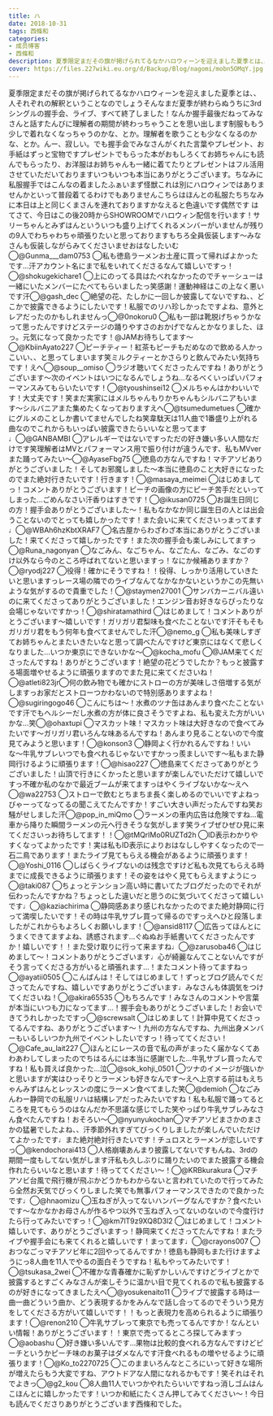 ```yaml
---
title: ハ
date: 2018-10-31
tags: 西條和
categories: 
- 成员博客
- 西條和
description: 夏季限定まだその旗が掲げられてるなかハロウィーンを迎えました夏季とは、、人それぞれの解釈ということなのでしょうそんなまだ夏季が終わらぬうちに3rdシングルの握手会、ライブ、すべて終了しました！なんか握...
cover: https://files.227wiki.eu.org/d/Backup/Blog/nagomi/mobn5OMqY.jpg 
---
```


夏季限定まだその旗が掲げられてるなかハロウィーンを迎えました夏季とは、、人それぞれの解釈ということなのでしょうそんなまだ夏季が終わらぬうちに3rdシングルの握手会、ライブ、すべて終了しました！なんか握手最後だねってみなさんと話すたんびに理解者の期間が終わっちゃうことを思い出します制服ももう少しで着れなくなっちゃうのかな、とか。理解者を歌うことも少なくなるのかな、とか。んー、寂しい。でも握手会でみなさんがくれた言葉やプレゼント、お手紙はずっと宝物ですプレゼントでもらった本がおもしろくてお姉ちゃんにも読んでもらったり、お洋服はお姉ちゃんも一緒に着てたりとプレゼントはフル活用させていただいておりますいつもいつも本当にありがとうございます。ちなみに私服握手ではこんなの着ましたふぁいまず怪獣これは別にハロウィンではありませんかといって普段着てるわけでもありませんこちらはほんとの私服たちちなみに本日は上と同じくまさんを連れておりますかなえると色違いです偶然です はてさて、今日はこの後20時からSHOWROOMでハロウィン配信を行います！サリーちゃんとみずはんといういつも盛り上げてくれるメンバーがいませんが残りの9人でわちゃわちゃ頑張りたいと思っておりますもちろ全員仮装します〜みなさんも仮装しながらみてくださいませおはなしたいむ◯@Gunma___dam0753 ◯私も徳島ラーメンお土産に買って帰ればよかったです…汗アカウント名にまで私をいれてくださるなんて嬉しいですっ！◯@shokugekichare1 ◯上にのってる具はたべれなかったのでチャーシューは一緒にいたメンバーにたべてもらいましたっ笑感謝！運動神経はこの上なく悪いです汗◯@gash_dec ◯絶望の花、たしかに一回しか披露してないですね、、どこかで披露できるようにしたいです！私服でのリハ珍しかったですよね、意外とレアだったのかもしれませんっ◯@0nokoru0 ◯私も一部は靴脱げちゃうかなって思ったんですけどステージの踊りやすさのおかげでなんとかなりました、ほっ。元気になって良かったです！@JAMお待ちしてます〜◯@KbiinAyato227 ◯ピーチティー！紅茶もピーチもだめなので飲める人かっこいい、、と思ってしまいます笑ミルクティーとかさらりと飲んでみたい気持ちです！えへ◯@soup__omiso ◯ラジオ聴いてくださったんですね！ありがとうございます〜次のイベントはいつになるんでしょうね…なるべくいっぱいパフォーマンスみてもらいたいです！◯@tyoushinsei12 ◯メルちゃんはかわいいです！大丈夫です！笑まだ実家にはメルちゃんもりかちゃんもシルバニアもいます〜シルバニアまた集めたくなっておりますえへ◯@tsumedumetues ◯確かにグルメのことしか書いてませんでしたね笑韋駄天は11人曲で1番盛り上がれる曲なのでこれからもいっぱい披露できたらいいなと思ってます♩◯@GANBAMBI ◯アレルギーではないですっただの好き嫌い多い人間なだけです笑理解者はMVとパフォーマンス用で振り付けが違うんです、私もMVverまた踊ってみたい〜◯@AyaseFbg75 ◯徳島の方なんですね！マチアソビありがとうございました！そしてお邪魔しました〜本当に徳島のこと大好きになったのでまた絶対行きたいです！行きます！◯@masaya_meimei ◯はじめましてっ！コメントありがとうございます！ピーチの画像の方にピーチ苦手だといってしまった…ごめんなさい汗香りはすきです！◯@ikusan0725 ◯お誕生日同じの方！握手会ありがとうございました〜！私もなかなか同じ誕生日の人とは出会うことないのでとっても嬉しかったです！また会いに来てくださいっまってます♩◯@WBAh6hzKbtXRAF7 ◯名古屋からわざわざ本当にありがとうございました！来てくださって嬉しかったです！また次の握手会も楽しみにしてますっ◯@Runa_nagonyan ◯なごみん、なごちゃん、なごたん、なごみ、なごのすけ以外なら今のところ呼ばれてないと思いますっ！なにか候補ありますか？◯@ryodj227 ◯役得！確かにそうですね！！役得、しっかり活用していきたいと思いますっレース場の隣でのライブなんてなかなかないというかこの先無いような気がするので貴重でした！◯@staymen27001 ◯サンバカーニバル遠いのに来てくださってありがとうございました！エンジン音お好きならぴったりな会場じゃないですかっ！◯@shiratamathird ◯はじめまして！コメントありがとうございます〜嬉しいです！ガリガリ君梨味も食べたことないです汗そもそもガリガリ君をもう何年も食べてませんでした汗◯@nemo_g ◯私も美味しすぎてお姉ちゃんとまたいきたいなと思って調べたんですけど東京にはなくて悲しくなりました…いつか東京にできないかな〜◯@kocha_mofu ◯@JAM来てくださったんですね！ありがとうございます！絶望の花どうでしたか？もっと披露する場面増やせるように頑張りますのでまた見に来てくださいね！◯@atleti823jr◯何の飲み物でも確かにストローの方が美味しさ倍増する気がしますっお家だとストローつかわないので特別感ありますよね！◯@sugiringogo46 ◯こんにちは〜！水煮のツナ缶はあんまり食べたことないです汗でもヘルシーだし水煮の方が体に良さそうですよね、私も変えた方がいいかな…笑◯@ohaxtupi ◯マスカット味！マスカット味は大好きなので食べてみたいです〜ガリガリ君いろんな味あるんですね！あんまり見ることないので今度見てみようと思います！◯@konson3 ◯静岡よく行かれるんですね！いいな〜牛乳サブレいつでも食べれるじゃないですかっっ羨ましいです〜私もまた静岡行けるように頑張ります！◯@hisao227 ◯徳島来てくださってありがとうございました！山頂で行きにくかったと思いますが楽しんでいただけて嬉しいですっ不確か私のなかで最近ブームが来てますっはやくライブないかな〜えへ◯@wa22753 ◯ストローで飲むとちまちま長く楽しめるのでいいですよねっびゃーってなってるの聞こえてたんですか！すごい大きい声だったんですね笑お騒がせしました汗◯@pop_in_miQmo ◯ラーメンの車内広告は危険ですね…電車から降りた瞬間ラーメンの元へ行きそうな気がします笑ライブぜひぜひ見に来てくださいっお待ちしてます！！◯@tMQrlMo0RUZTd2h ◯ID表示わかりやすくなってよかったです！実は私もID表示によりおはなししやすくなったので一石二鳥であります！またライブ見てもらえる機会があるように頑張ります！◯@Yoshi_0116 ◯しばらくライブないのは残念ですけど私も次見てもらえる時までに成長できるように頑張ります！その姿をはやく見てもらえますようにっ◯@taki087 ◯ちょっとテンション高い時に書いてたブログだったのでそれが伝わったんですかね？ちょっとした違いだと思うのに気づいてくださって嬉しいです♩◯@kaziachirima ◯静岡感あまり感じれなかったのでまた絶対静岡に行って満喫したいです！その時は牛乳サブレ買って帰るのですっえへひと段落しましたがこれからもよろしくお願いします！◯@ansid8117 ◯広告ってほんとにうまくできてますよね、誘惑されます…ぐぬぬお手紙書いてくださったんですか！嬉しいです！！また受け取りに行って来ますね♩◯@zarusoba46 ◯はじめまして〜！コメントありがとうございます♩心が綺麗なんてことないんですがそう言ってくださる方がいると頑張れます…！またコメント待ってますねっ◯@ayatii0505 ◯こんばんは！そしてはじめまして！ずっとブログ読んでくださってたんですね、嬉しいですありがとうございます♩みなさんも体調気をつけてくださいね！◯@akira65535 ◯もちろんです！みなさんのコメントや言葉が本当にいつも力になってます…！握手会もありがとうございました！お会いできてうれしかったですっ◯@screwsalt ◯はじめまして！計算中見てくださってるんですね、ありがとうございます〜！九州の方なんですね、九州出身メンバーもいるしいつか九州でイベントしたいですっ！待っててください！◯@Cafe_au_lait227 ◯ほんとにレースの音で私の声がまったく届かなくてあわあわしてしまったのでちはるんには本当に感謝でした…牛乳サブレ買ったんですね！私も買えば良かった…泣◯@sok_kohji_0501 ◯ツナのイメージが強いかと思いますが実はひっそりとラーメンも好きなんです〜えへ上京する前はもえちゃんみずはんとレッスンの度にラーメン食べてました笑◯@demioh ◯なごみんわー静岡での私服リハは結構レアだったみたいですね！私も私服で踊ってるところを見てもらうのはなんだか不思議な感じでした笑やっぱり牛乳サブレみなさん食べたんですね！おそろい〜◯@nyunyukochan◯マチアソビまさかのまさかの猛暑でしたよね、、汗季節外れすぎてびっくりしましたが楽しんでいただけてよかったです♩また絶対絶対行きたいです！チュロスとラーメンが恋しいですっ◯@kendochorai413 ◯人格崩壊あんまり披露してないですもんね、3rdの期間一度もしてない気がします汗私も久しぶりに踊りたいのでまた披露する機会作れたらいいなと思います！待っててください〜！◯@KRBkurakura ◯マチアソビ台風で飛行機が飛ぶかどうかもわからないと言われていたので行ってみたら全然お天気でびっくりしました笑でも無事パフォーマンスできたので良かったです♩◯@hnaomizu ◯玉ねぎが入ってないハンバーグなんですか？食べたいです〜なかなかお母さんが作るやつ以外で玉ねぎ入ってないのないので今度行けたら行ってみたいですっ！◯@km7lT9z9XQ8D3l2 ◯はじめまして！コメント嬉しいです、ありがとうございますっ！静岡来てくださってたんですね！またライブや握手会にも来てくれると嬉しいです！まってます♩◯@crayons007 ◯おつなごっマチアソビ年に2回やってるんですか！徳島も静岡もまた行けますようにっ8人曲を11人でやるの面白そうですね！私もやってみたいです！◯@tsukasa_2wei ◯不確かな青春確かに恥ずかしいんですけどライブとかで披露するとすごくみなさんが楽しそうに温かい目で見てくれるので私も披露するのが好きになってきましたえへ◯@yosukenaito11 ◯ライブで披露する時は一曲一曲どういう曲か、どう表現するかをみんなで話し合ってるのでそういう見方をしてくださる方がいて嬉しいです！！もっと表現力を高められるように頑張ります！◯@renon210 ◯牛乳サブレって東京でも売ってるんですか！なんといい情報！ありがとうございます！！東京で売ってるところ探してみますっ◯@aobashu ◯好き嫌い多いんです…果物は比較的食べれる方なんですけどピーチというかピーチ味のお菓子はダメなんです汗食べれるもの増やせるように頑張ります！◯@Ko_to2270725 ◯このままいろんなところにいって好きな場所が増えたらもう大変ですね、アウトドアな人間になれるかもです！笑それはそれでよきっ◯@g2_kou ◯8人曲11人でいつかやれたらいいですねっ消しゴムはんこほんとに嬉しかったです！いつか和紙にたくさん押してみてください〜！今日も読んでくださりありがとうございます西條和でした。


